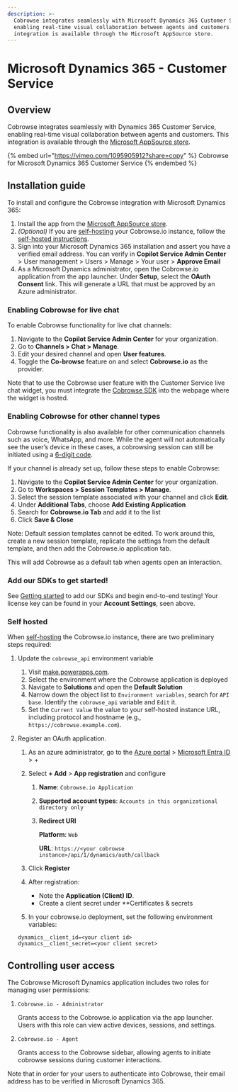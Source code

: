 ```yaml
---
description: >-
  Cobrowse integrates seamlessly with Microsoft Dynamics 365 Customer Service,
  enabling real-time visual collaboration between agents and customers. This
  integration is available through the Microsoft AppSource store.
---
```


# Microsoft Dynamics 365 - Customer Service

## Overview

Cobrowse integrates seamlessly with Dynamics 365 Customer Service, enabling
real-time visual collaboration between agents and customers. This integration is
available through the
[Microsoft AppSource store](https://appsource.microsoft.com/en-us/product/dynamics-365/cobrowseiollc.integration).

{% embed url="https://vimeo.com/1095905912?share=copy" %} Cobrowse for Microsoft
Dynamics 365 Customer Service {% endembed %}

## Installation guide

To install and configure the Cobrowse integration with Microsoft Dynamics 365:

1. Install the app from the
   [Microsoft AppSource store](https://appsource.microsoft.com/en-us/product/dynamics-365/cobrowseiollc.integration).
2. _(Optional)_ If you are
   [self-hosting](../../../enterprise-self-hosting/self-hosting-overview.md)
   your Cobrowse.io instance, follow the
   [self-hosted instructions](#self-hosted).
3. Sign into your Microsoft Dynamics 365 installation and assert you have a
   verified email address. You can verify in **Copilot Service Admin Center** >
   User management > Users > Manage > Your user > **Approve Email**
4. As a Microsoft Dynamics administrator, open the Cobrowse.io application from
   the app launcher. Under **Setup**, select the **OAuth Consent** link. This
   will generate a URL that must be approved by an Azure administrator.

### Enabling Cobrowse for live chat

To enable Cobrowse functionality for live chat channels:

1. Navigate to the **Copilot Service Admin Center** for your organization.
2. Go to **Channels > Chat > Manage**.
3. Edit your desired channel and open **User features**.
4. Toggle the **Co-browse** feature on and select **Cobrowse.io** as the
   provider.

Note that to use the Cobrowse user feature with the Customer Service live chat
widget, you must integrate the [Cobrowse SDK](../../sdk-installation/web.md)
into the webpage where the widget is hosted.

### Enabling Cobrowse for other channel types

Cobrowse functionality is also available for other communication channels such
as voice, WhatsApp, and more. While the agent will not automatically see the
user’s device in these cases, a cobrowsing session can still be initiated using
a [6-digit code](../../sdk-features/6-digit-codes.md).

If your channel is already set up, follow these steps to enable Cobrowse:

1. Navigate to the **Copilot Service Admin Center** for your organization.
2. Go to **Workspaces > Session Templates > Manage**.
3. Select the session template associated with your channel and click **Edit**.
4. Under **Additional Tabs**, choose **Add Existing Application**
5. Search for **Cobrowse.io Tab** and add it to the list
6. Click **Save & Close**

Note: Default session templates cannot be edited. To work around this, create a
new session template, replicate the settings from the default template, and then
add the Cobrowse.io application tab.

This will add Cobrowse as a default tab when agents open an interaction.

### Add our SDKs to get started!

See [Getting started](../../) to add our SDKs and begin end-to-end testing! Your
license key can be found in your **Account Settings**, seen above.

### Self hosted

When [self-hosting](../../../enterprise-self-hosting/self-hosting-overview.md)
the Cobrowse.io instance, there are two preliminary steps required:

1. Update the `cobrowse_api` environment variable

   1. Visit [make.powerapps.com](https://make.powerapps.com).
   2. Select the environment where the Cobrowse application is deployed
   3. Navigate to **Solutions** and open the **Default Solution**
   4. Narrow down the object list to `Environment variables`, search for
      `API base`. Identify the `cobrowse_api` variable and `Edit` it.
   5. Set the `Current Value` the value to your self-hosted instance URL,
      including protocol and hostname (e.g., `https://cobrowse.example.com`).

2. Register an OAuth application.

   1. As an azure administrator, go to the
      [Azure portal](https://portal.azure.com) >
      [Microsoft Entra ID](https://portal.azure.com/#view/Microsoft_AAD_IAM/ActiveDirectoryMenuBlade/~/Overview) > +
   2. Select **+ Add** > **App registration** and configure

      1. **Name**: `Cobrowse.io Application`
      2. **Supported account types**:
         `Accounts in this organizational directory only`
      3. **Redirect URI**

         **Platform**: `Web`

         **URL**:
         `https://<your cobrowse instance>/api/1/dynamics/auth/callback`

   3. Click **Register**
   4. After registration:

      - Note the **Application (Client) ID**.
      - Create a client secret under \*\*Certificates & secrets

   5. In your cobrowse.io deployment, set the following environment variables:

   ```
   dynamics__client_id=<your client id>
   dynamics__client_secret=<your client secret>
   ```

## Controlling user access

The Cobrowse Microsoft Dynamics application includes two roles for managing user
permissions:

1. `Cobrowse.io - Administrator`

   Grants access to the Cobrowse.io application via the app launcher. Users with
   this role can view active devices, sessions, and settings.

2. `Cobrowse.io - Agent`

   Grants access to the Cobrowse sidebar, allowing agents to initiate cobrowse
   sessions during customer interactions.

Note that in order for your users to authenticate into Cobrowse, their email
address has to be verified in Microsoft Dynamics 365.
